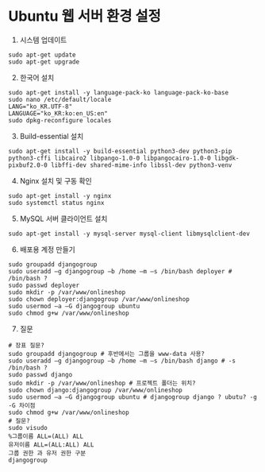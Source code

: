 # Ubuntu 웹 서버 환경 설정

1. 시스템 업데이트 
```commandline
sudo apt-get update
sudo apt-get upgrade
```

2. 한국어 설치
```commandline
sudo apt-get install -y language-pack-ko language-pack-ko-base
sudo nano /etc/default/locale
LANG="ko_KR.UTF-8"
LANGUAGE="ko_KR:ko:en_US:en"
sudo dpkg-reconfigure locales
```

3. Build-essential 설치
```commandline
sudo apt-get install -y build-essential python3-dev python3-pip python3-cffi libcairo2 libpango-1.0-0 libpangocairo-1.0-0 libgdk-pixbuf2.0-0 libffi-dev shared-mime-info libssl-dev python3-venv
```

4. Nginx 설치 및 구동 확인
```commandline
sudo apt-get install -y nginx
sudo systemctl status nginx
```

5. MySQL 서버 클라이언트 설치
```commandline
sudo apt-get install -y mysql-server mysql-client libmysqlclient-dev
```

6. 배포용 계정 만들기
```commandline
sudo groupadd djangogroup
sudo useradd –g djangogroup –b /home –m –s /bin/bash deployer # /bin/bash ?
sudo passwd deployer
sudo mkdir -p /var/www/onlineshop
sudo chown deployer:djangogroup /var/www/onlineshop
sudo usermod –a –G djangogroup ubuntu
sudo chmod g+w /var/www/onlineshop
```

7. 질문
```commandline
# 장표 질문? 
sudo groupadd djangogroup # 후반에서는 그룹을 www-data 사용?
sudo useradd –g djangogroup –b /home –m –s /bin/bash django # -s /bin/bash ?
sudo passwd django
sudo mkdir -p /var/www/onlineshop # 프로젝트 폴더는 위치?
sudo chown django:djangogroup /var/www/onlineshop
sudo usermod –a –G djangogroup ubuntu # djangogroup django ? ubutu? -g -G 차이점
sudo chmod g+w /var/www/onlineshop
# 질문?
sudo visudo
%그룹이름 ALL=(ALL) ALL
유저이름 ALL=(ALL:ALL) ALL
그룹 권한 과 유저 권한 구분
djangogroup
```
